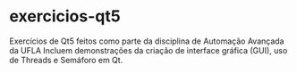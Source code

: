 # exercicios-qt5
Exercícios de Qt5 feitos como parte da disciplina de Automação Avançada da UFLA
Incluem demonstrações da criação de interface gráfica (GUI), uso de Threads e Semáforo em Qt.
